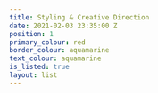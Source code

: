 ```yaml
---
title: Styling & Creative Direction
date: 2021-02-03 23:35:00 Z
position: 1
primary_colour: red
border_colour: aquamarine
text_colour: aquamarine
is_listed: true
layout: list
---
```


